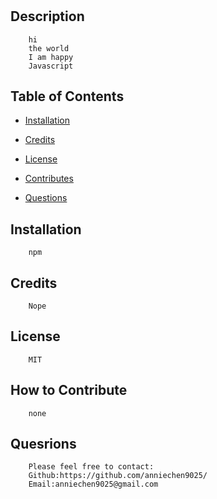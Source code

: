 # <Readme>

## Description
        hi
        the world 
        I am happy
        Javascript 

## Table of Contents
 - [Installation](#installation)

 - [Credits](#credits)
 - [License](#license)


 - [Contributes](#contributes)

 - [Questions](#questions)
                 

## Installation
        npm
         

 

## Credits
        Nope
         

## License
        MIT
         

 

 

## How to Contribute
        none
         



## Quesrions
        Please feel free to contact: 
        Github:https://github.com/anniechen9025/
        Email:anniechen9025@gmail.com